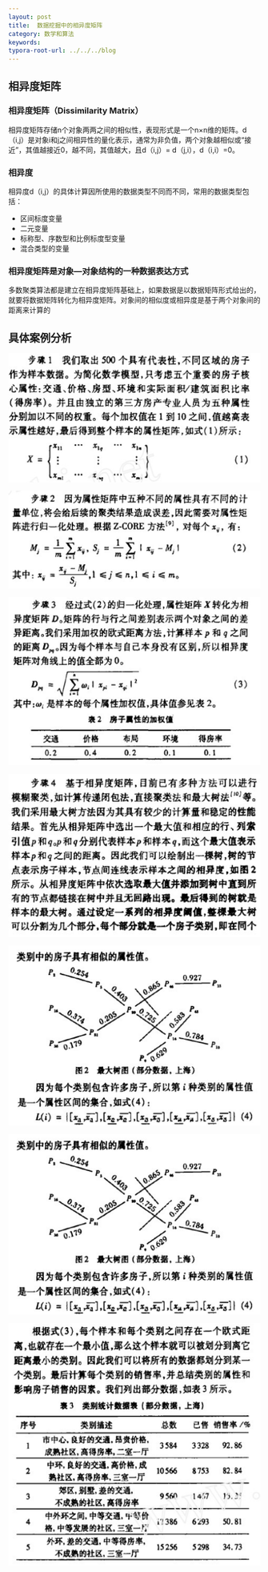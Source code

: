 ```yaml
---
layout: post
title:  数据挖掘中的相异度矩阵
category: 数学和算法
keywords: 
typora-root-url: ../../../blog
---
```


## 相异度矩阵
### 相异度矩阵（Dissimilarity Matrix）
相异度矩阵存储n个对象两两之间的相似性，表现形式是一个n×n维的矩阵。d（i,j）是对象i和j之间相异性的量化表示，通常为非负值，两个对象越相似或“接近”，其值越接近0，越不同，其值越大，且d（i,j）= d（j,i），d（i,i）=0。


### 相异度
相异度d（i,j）的具体计算因所使用的数据类型不同而不同，常用的数据类型包括：
* 区间标度变量
* 二元变量
* 标称型、序数型和比例标度型变量
* 混合类型的变量

### 相异度矩阵是对象—对象结构的一种数据表达方式
多数聚类算法都是建立在相异度矩阵基础上，如果数据是以数据矩阵形式给出的，就要将数据矩阵转化为相异度矩阵。对象间的相似度或相异度是基于两个对象间的距离来计算的

## 具体案例分析
![dissimilarity-matrix-example-1](/images/dissimilarity-matrix-example-1.png)

![dissimilarity-matrix-example-2](/images/dissimilarity-matrix-example-2.png)

![dissimilarity-matrix-example-3](/images/dissimilarity-matrix-example-3.png)

![dissimilarity-matrix-example-4](/images/dissimilarity-matrix-example-4.png)

![dissimilarity-matrix-example-5](/images/dissimilarity-matrix-example-5.png)

![dissimilarity-matrix-example-5](/images/dissimilarity-matrix-example-5.png)

![dissimilarity-matrix-example-6](/images/dissimilarity-matrix-example-6.png)
